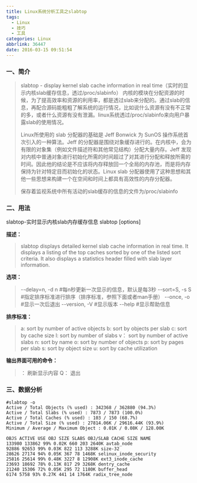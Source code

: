 ```yaml
---
title: Linux系统分析工具之slabtop
tags:
  - Linux
  - 技巧
  - 工具
categories: Linux
abbrlink: 36447
date: 2016-03-15 09:51:54
---
```


### 一、简介

> slabtop - display kernel slab cache information in real time（实时的显示内核slab缓存信息，透过/proc/slabinfo）
> 内核的模块在分配资源的时候，为了提高效率和资源的利用率，都是透过slab来分配的。通过slab的信息，再配合源码能粗粗了解系统的运行情况，比如说什么资源有没有不正常的多，或者什么资源有没有泄漏。linux系统透过/proc/slabinfo来向用户暴露slab的使用情况。
> 
> Linux所使用的 slab 分配器的基础是 Jeff Bonwick 为 SunOS 操作系统首次引入的一种算法。Jeff 的分配器是围绕对象缓存进行的。在内核中，会为有限的对象集（例如文件描述符和其他常见结构）分配大量内存。Jeff 发现对内核中普通对象进行初始化所需的时间超过了对其进行分配和释放所需的时间。因此他的结论是不应该将内存释放回一个全局的内存池，而是将内存保持为针对特定目而初始化的状态。Linux slab 分配器使用了这种思想和其他一些思想来构建一个在空间和时间上都具有高效性的内存分配器。
> 
> 保存着监视系统中所有活动的slab缓存的信息的文件为/proc/slabinfo
<!-- more -->

### 二、用法

slabtop-实时显示内核slab内存缓存信息
slabtop [options]

**描述：**
> slabtop displays detailed  kernel  slab  cache  information in real time. It displays a listing of the top caches sorted by one of the listed sort criteria.  It also displays a statistics header filled with slab layer information.

**选项：**
> --delay=n, -d n		#每n秒更新一次显示的信息，默认是每3秒
> --sort=S, -s S			#指定排序标准进行排序（排序标准，参照下面或者man手册）
> --once, -o			#显示一次后退出
> --version, -V			#显示版本
> --help				#显示帮助信息

**排序标准：**
> a:     sort by number of active objects
> b:     sort by objects per slab
> c:     sort by cache size
> l:     sort by number of slabs
> v：    sort by number of active slabs
> n:     sort by name
> o:     sort by number of objects
> p:     sort by pages per slab
> s:     sort by object size
> u:     sort by cache utilization

**输出界面可用的命令：**
> <SPACEBAR>：	        刷新显示内容
> Q：			退出

### 三、数据分析

```
#slabtop -o
Active / Total Objects (% used) : 342368 / 362880 (94.3%)
Active / Total Slabs (% used) : 7873 / 7873 (100.0%)
Active / Total Caches (% used) : 103 / 150 (68.7%)
Active / Total Size (% used) : 27814.06K / 29616.44K (93.9%)
Minimum / Average / Maximum Object : 0.01K / 0.08K / 128.00K

OBJS ACTIVE USE OBJ SIZE SLABS OBJ/SLAB CACHE SIZE NAME
133980 133862 99% 0.02K 660 203 2640K avtab_node
92886 92653 99% 0.03K 822 113 3288K size-32
28626 27174 94% 0.05K 367 78 1468K selinux_inode_security
25816 25614 99% 0.48K 3227 8 12908K ext3_inode_cache
23693 18692 78% 0.13K 817 29 3268K dentry_cache
21240 15306 72% 0.05K 295 72 1180K buffer_head
6174 5758 93% 0.27K 441 14 1764K radix_tree_node
```